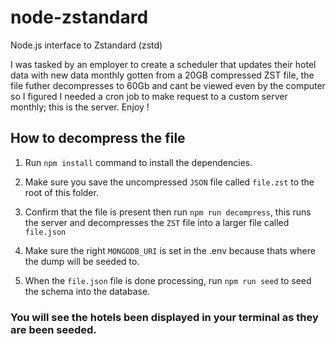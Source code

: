 # node-zstandard

Node.js interface to Zstandard (zstd)

I was tasked by an employer to create a scheduler that updates their hotel data with new data monthly gotten from a 20GB compressed ZST file, the file futher decompresses to 60Gb and cant be viewed even by the computer so I figured I needed a cron job to make request to a custom server monthly; this is the server. Enjoy !

## How to decompress the file

1. Run `npm install` command to install the dependencies.

2. Make sure you save the uncompressed `JSON` file called `file.zst` to the root of this folder.

3. Confirm that the file is present then run `npm run decompress`, this runs the server and decompresses the `ZST` file into a larger file called `file.json`

4. Make sure the right `MONGODB_URI` is set in the .env because thats where the dump will be seeded to.

5. When the `file.json` file is done processing, run `npm run seed` to seed the schema into the database.

### You will see the hotels been displayed in your terminal as they are been seeded.
